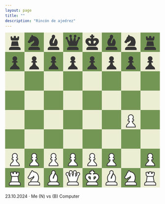 ```yaml
---
layout: page
title: ""
description: "Rincón de ajedrez"
---
```


<div class="chess">
    <img src="assets/images/pages/chess/games/board.gif"/>
    <br/><br/>
    23.10.2024 · Me (N) vs (B) Computer
<br/>
</div>
